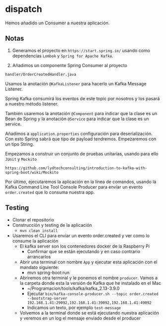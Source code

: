 # dispatch

Hemos añadido un Consumer a nuestra aplicación.

## Notas

1. Generamos el proyecto en `https://start.spring.io/` usando como dependencias `Lombok` y `Spring for Apache Kafka`.

2. Añadimos un componente Spring Consumer al proyecto

`handler/OrderCreatedHandler.java`

Usamos la anotación `@KafkaListener` para hacerlo un Kafka Message Listener.

Spring Kafka consumirá los eventos de este topic por nosotros y los pasará a nuestro método listener.

También usaremos la anotación `@Component` para indicar que la clase es un Bean de Spring y la anotación `@Service` para indicar que la clase es un service.

Añadimos a `application.properties` configuración para deserialización. Con esto Spring sabrá que tipo de payload tendremos. Empezaremos con un tipo String.

Empezamos a construir un conjunto de pruebas unitarias, usando para ello `JUnit` y `Mockito`

`https://github.com/lydtechconsulting/introduction-to-kafka-with-spring-boot/wiki/Mockito`

Por último, ejecutaremos la aplicación en la línea de comandos, usando la Kafka Command Line Tool Console Producer para enviar un evento `order.created` que lo consuma nuestra app.

## Testing

- Clonar el repositorio
- Construcción y testing de la aplicación
  - `mvn clean install`
- Usaremos el CLI para enviar un evento order.created y ver como lo consume la aplicación
  - El kafka server son los contenedores docker de la Raspberry Pi
    - Confirmar que se están ejecutando y en caso contrario arrancarlos
  - Abrir una terminal con nombre `App` y ejecutar esta aplicación con el mandato siguiente:
    - mvn spring-boot:run
  - Abriremos otra terminal y le ponemos el nombre `producer`. Vamos a la carpeta donde esta la versión de Kafka que he instalado en el Mac
    - ~/Programacion/tools/kafka/kafka_2.13-3.9.0
    - Ejecutar `bin/kafka-console-producer.sh --topic order.created --bootstrap-server 192.168.1.41:29092,192.168.1.41:39092,192.168.1.41:49092`
    - Indicamos un texto, por ejemplo `test-message`
  - Volvemos a la terminal donde se está ejecutando nuestra aplicación y veremos en un log el mensaje enviado desde el producer
